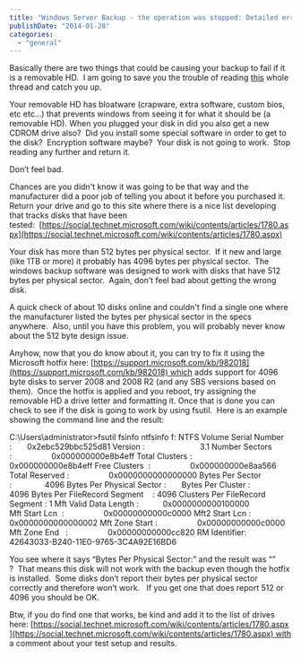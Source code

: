 ```yaml
---
title: "Windows Server Backup - the operation was stopped: Detailed error: The request could not be performed because of an I/O device error"
publishDate: "2014-01-28"
categories: 
  - "general"
---
```


Basically there are two things that could be causing your backup to fail if it is a removable HD.  I am going to save you the trouble of reading [this](https://social.technet.microsoft.com/Forums/en-US/windowsbackup/thread/5d9e2f23-ee70-4d41-8bfc-c9c4068ee4e2) whole thread and catch you up.

Your removable HD has bloatware (crapware, extra software, custom bios, etc etc…) that prevents windows from seeing it for what it should be (a removable HD). When you plugged your disk in did you also get a new CDROM drive also?  Did you install some special software in order to get to the disk?  Encryption software maybe?  Your disk is not going to work.  Stop reading any further and return it.

Don’t feel bad.

Chances are you didn't know it was going to be that way and the manufacturer did a poor job of telling you about it before you purchased it. Return your drive and go to this site where there is a nice list developing that tracks disks that have been tested:  [https://social.technet.microsoft.com/wiki/contents/articles/1780.aspx](https://social.technet.microsoft.com/wiki/contents/articles/1780.aspx)

Your disk has more than 512 bytes per physical sector.  If it new and large (like 1TB or more) it probably has 4096 bytes per physical sector.  The windows backup software was designed to work with disks that have 512 bytes per physical sector.  Again, don’t feel bad about getting the wrong disk.

A quick check of about 10 disks online and couldn't find a single one where the manufacturer listed the bytes per physical sector in the specs anywhere.  Also, until you have this problem, you will probably never know about the 512 byte design issue.

Anyhow, now that you do know about it, you can try to fix it using the Microsoft hotfix here: [https://support.microsoft.com/kb/982018](https://support.microsoft.com/kb/982018) which adds support for 4096 byte disks to server 2008 and 2008 R2 (and any SBS versions based on them).  Once the hotfix is applied and you reboot, try assigning the removable HD a drive letter and formatting it. Once that is done you can check to see if the disk is going to work by using fsutil.  Here is an example showing the command line and the result:

C:\\Users\\administrator>fsutil fsinfo ntfsinfo f:
NTFS Volume Serial Number :       0x2ebc529bbc525d81
Version :                         3.1
Number Sectors :                  0x000000000e8b4eff
Total Clusters :                  0x000000000e8b4eff
Free Clusters  :                  0x000000000e8aa566
Total Reserved :                  0x0000000000000000
Bytes Per Sector  :               4096
Bytes Per Physical Sector :       <Not Supported>
Bytes Per Cluster :               4096
Bytes Per FileRecord Segment    : 4096
Clusters Per FileRecord Segment : 1
Mft Valid Data Length :           0x0000000000100000
Mft Start Lcn  :                  0x00000000000c0000
Mft2 Start Lcn :                  0x0000000000000002
Mft Zone Start :                  0x00000000000c0000
Mft Zone End   :                  0x00000000000cc820
RM Identifier:        42643033-B240-11E0-9765-3C4A92E16BD6

You see where it says “Bytes Per Physical Sector:” and the result was “<Not Supported>” ?  That means this disk will not work with the backup even though the hotfix is installed.  Some disks don’t report their bytes per physical sector correctly and therefore won’t work.   If you get one that does report 512 or 4096 you should be OK.

Btw, if you do find one that works, be kind and add it to the list of drives here: [https://social.technet.microsoft.com/wiki/contents/articles/1780.aspx](https://social.technet.microsoft.com/wiki/contents/articles/1780.aspx) with a comment about your test setup and results.
